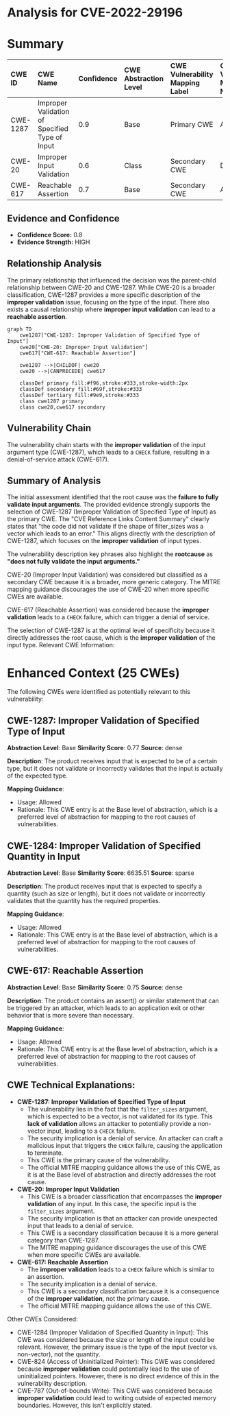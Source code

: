 # Analysis for CVE-2022-29196

# Summary
| CWE ID  | CWE Name                                                  | Confidence | CWE Abstraction Level | CWE Vulnerability Mapping Label | CWE-Vulnerability Mapping Notes |
| :-------- | :-------------------------------------------------------- | :--------- | :-------------------- | :------------------------------ | :------------------------------ |
| CWE-1287  | Improper Validation of Specified Type of Input          | 0.9        | Base                  | Primary CWE                     | Allowed                       |
| CWE-20    | Improper Input Validation                                 | 0.6        | Class                 | Secondary CWE                   | Discouraged                    |
| CWE-617   | Reachable Assertion                                       | 0.7        | Base                  | Secondary CWE                   | Allowed                       |

## Evidence and Confidence

*   **Confidence Score:** 0.8
*   **Evidence Strength:** HIGH

## Relationship Analysis
The primary relationship that influenced the decision was the parent-child relationship between CWE-20 and CWE-1287. While CWE-20 is a broader classification, CWE-1287 provides a more specific description of the **improper validation** issue, focusing on the type of the input. There also exists a causal relationship where **improper input validation** can lead to a **reachable assertion**.

```mermaid
graph TD
    cwe1287["CWE-1287: Improper Validation of Specified Type of Input"]
    cwe20["CWE-20: Improper Input Validation"]
    cwe617["CWE-617: Reachable Assertion"]
    
    cwe1287 -->|CHILDOF| cwe20
    cwe20 -->|CANPRECEDE| cwe617
    
    classDef primary fill:#f96,stroke:#333,stroke-width:2px
    classDef secondary fill:#69f,stroke:#333
    classDef tertiary fill:#9e9,stroke:#333
    class cwe1287 primary
    class cwe20,cwe617 secondary
```

## Vulnerability Chain
The vulnerability chain starts with the **improper validation** of the input argument type (CWE-1287), which leads to a `CHECK` failure, resulting in a denial-of-service attack (CWE-617).

## Summary of Analysis
The initial assessment identified that the root cause was the **failure to fully validate input arguments**. The provided evidence strongly supports the selection of CWE-1287 (Improper Validation of Specified Type of Input) as the primary CWE. The "CVE Reference Links Content Summary" clearly states that "the code did not validate if the shape of filter_sizes was a vector which leads to an error." This aligns directly with the description of CWE-1287, which focuses on the **improper validation** of input types.

The vulnerability description key phrases also highlight the **rootcause** as **"does not fully validate the input arguments."**

CWE-20 (Improper Input Validation) was considered but classified as a secondary CWE because it is a broader, more generic category. The MITRE mapping guidance discourages the use of CWE-20 when more specific CWEs are available.

CWE-617 (Reachable Assertion) was considered because the **improper validation** leads to a `CHECK` failure, which can trigger a denial of service.

The selection of CWE-1287 is at the optimal level of specificity because it directly addresses the root cause, which is the **improper validation** of the input type.
Relevant CWE Information:

# Enhanced Context (25 CWEs)
The following CWEs were identified as potentially relevant to this vulnerability:

## CWE-1287: Improper Validation of Specified Type of Input
**Abstraction Level**: Base
**Similarity Score**: 0.77
**Source**: dense

**Description**:
The product receives input that is expected to be of a certain type, but it does not validate or incorrectly validates that the input is actually of the expected type.

**Mapping Guidance**:
- Usage: Allowed
- Rationale: This CWE entry is at the Base level of abstraction, which is a preferred level of abstraction for mapping to the root causes of vulnerabilities.

## CWE-1284: Improper Validation of Specified Quantity in Input
**Abstraction Level**: Base
**Similarity Score**: 6635.51
**Source**: sparse

**Description**:
The product receives input that is expected to specify a quantity (such as size or length), but it does not validate or incorrectly validates that the quantity has the required properties.

**Mapping Guidance**:
- Usage: Allowed
- Rationale: This CWE entry is at the Base level of abstraction, which is a preferred level of abstraction for mapping to the root causes of vulnerabilities.

## CWE-617: Reachable Assertion
**Abstraction Level**: Base
**Similarity Score**: 0.75
**Source**: dense

**Description**:
The product contains an assert() or similar statement that can be triggered by an attacker, which leads to an application exit or other behavior that is more severe than necessary.

**Mapping Guidance**:
- Usage: Allowed
- Rationale: This CWE entry is at the Base level of abstraction, which is a preferred level of abstraction for mapping to the root causes of vulnerabilities.

## CWE Technical Explanations:

*   **CWE-1287: Improper Validation of Specified Type of Input**
    *   The vulnerability lies in the fact that the `filter_sizes` argument, which is expected to be a vector, is not validated for its type. This **lack of validation** allows an attacker to potentially provide a non-vector input, leading to a `CHECK` failure.
    *   The security implication is a denial of service. An attacker can craft a malicious input that triggers the `CHECK` failure, causing the application to terminate.
    *   This CWE is the primary cause of the vulnerability.
    *   The official MITRE mapping guidance allows the use of this CWE, as it is at the Base level of abstraction and directly addresses the root cause.
*   **CWE-20: Improper Input Validation**
    *   This CWE is a broader classification that encompasses the **improper validation** of any input. In this case, the specific input is the `filter_sizes` argument.
    *   The security implication is that an attacker can provide unexpected input that leads to a denial of service.
    *   This CWE is a secondary classification because it is a more general category than CWE-1287.
    *   The MITRE mapping guidance discourages the use of this CWE when more specific CWEs are available.
*   **CWE-617: Reachable Assertion**
    *   The **improper validation** leads to a `CHECK` failure which is similar to an assertion.
    *   The security implication is a denial of service.
    *   This CWE is a secondary classification because it is a consequence of the **improper validation**, not the primary cause.
    *   The official MITRE mapping guidance allows the use of this CWE.

Other CWEs Considered:

*   CWE-1284 (Improper Validation of Specified Quantity in Input): This CWE was considered because the size or length of the input could be relevant. However, the primary issue is the type of the input (vector vs. non-vector), not the quantity.
*   CWE-824 (Access of Uninitialized Pointer): This CWE was considered because **improper validation** could potentially lead to the use of uninitialized pointers. However, there is no direct evidence of this in the vulnerability description.
*   CWE-787 (Out-of-bounds Write): This CWE was considered because **improper validation** could lead to writing outside of expected memory boundaries. However, this isn't explicitly stated.